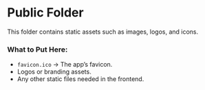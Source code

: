 # Public Folder
This folder contains static assets such as images, logos, and icons.

### What to Put Here:
- `favicon.ico` → The app’s favicon.
- Logos or branding assets.
- Any other static files needed in the frontend.

